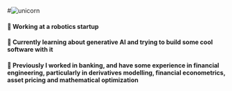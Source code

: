 #![unicorn](https://github.com/ervgan/ervgan/assets/51971952/3a2e0d82-21e8-4aa7-9358-05da6b2befd4)

#### 🤖 Working at a robotics startup

#### 🌱 Currently learning about generative AI and trying to build some cool software with it

#### 🏦 Previously I worked in banking, and have some experience in financial engineering, particularly in derivatives modelling, financial econometrics, asset pricing and mathematical optimization 
